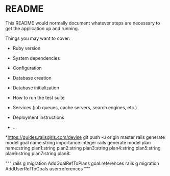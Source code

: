 # README

This README would normally document whatever steps are necessary to get the
application up and running.

Things you may want to cover:

* Ruby version

* System dependencies

* Configuration

* Database creation

* Database initialization

* How to run the test suite

* Services (job queues, cache servers, search engines, etc.)

* Deployment instructions

* ...

*https://guides.railsgirls.com/devise
git push -u origin master
rails generate model goal name:string importance:integer
rails generate model plan name:string plan1:string plan2:string plan3:string plan4:string plan5:string plan6:string plan7:string plan8:

"""
rails g migration AddGoalRefToPlans goal:references
rails g migration AddUserRefToGoals user:references
"""